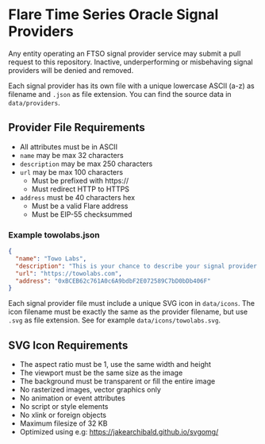 # Flare Time Series Oracle Signal Providers

Any entity operating an FTSO signal provider service may submit a pull request to this repository. Inactive, underperforming or misbehaving signal providers will be denied and removed.

Each signal provider has its own file with a unique lowercase ASCII (a-z) as filename and `.json` as file extension. You can find the source data in `data/providers`.

## Provider File Requirements
* All attributes must be in ASCII
* `name` may be max 32 characters
* `description` may be max 250 characters
* `url` may be max 100 characters
    * Must be prefixed with https://
    * Must redirect HTTP to HTTPS
* `address` must be 40 characters hex
    * Must be a valid Flare address
    * Must be EIP-55 checksummed

### Example towolabs.json

```json
{
  "name": "Towo Labs",
  "description": "This is your chance to describe your signal provider service. Try to highlight your unique selling points and why users should delegate to your service. Your description may be no longer than 250 characters. Shorter is better.",
  "url": "https://towolabs.com",
  "address": "0xBCEB62c761A0c6A9bdbF2E072589C7bD0bDb406F"
}
```

Each signal provider file must include a unique SVG icon in `data/icons`. The icon filename must be exactly the same as the provider filename, but use `.svg` as file extension. See for example `data/icons/towolabs.svg`.

## SVG Icon Requirements
* The aspect ratio must be 1, use the same width and height
* The viewport must be the same size as the image
* The background must be transparent or fill the entire image
* No rasterized images, vector graphics only
* No animation or event attributes
* No script or style elements
* No xlink or foreign objects
* Maximum filesize of 32 KB
* Optimized using e.g: https://jakearchibald.github.io/svgomg/